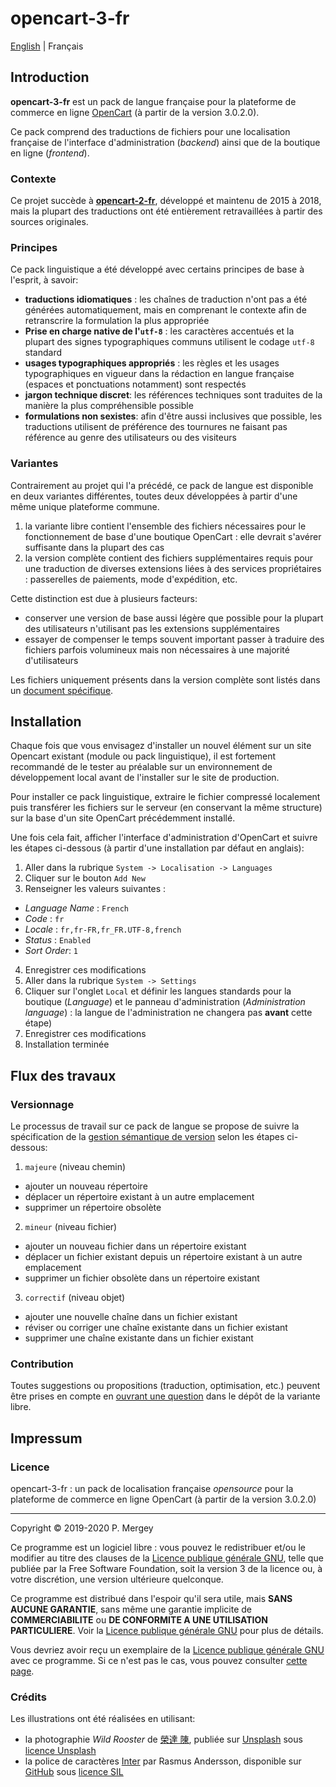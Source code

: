 # opencart-3-fr

[English](README.md) | Français

## Introduction

**opencart-3-fr** est un pack de langue française pour la plateforme de commerce en ligne [OpenCart](http://www.opencart.com/) (à partir de la version 3.0.2.0).

Ce pack comprend des traductions de fichiers pour une localisation française de l'interface d'administration (_backend_) ainsi que de la boutique en ligne (_frontend_).

### Contexte

Ce projet succède à [**opencart-2-fr**](https://github.com/gizmecano/opencart-2-fr/), développé et maintenu de 2015 à 2018, mais la plupart des traductions ont été entièrement retravaillées à partir des sources originales.

### Principes

Ce pack linguistique a été développé avec certains principes de base à l'esprit, à savoir:

- **traductions idiomatiques** : les chaînes de traduction n'ont pas a été générées automatiquement, mais en comprenant le contexte afin de retranscrire la formulation la plus appropriée
- **Prise en charge native de l'`utf-8`** : les caractères accentués et la plupart des signes typographiques communs utilisent le codage `utf-8` standard
- **usages typographiques appropriés** : les règles et les usages typographiques en vigueur dans la rédaction en langue française (espaces et ponctuations notamment) sont respectés
- **jargon technique discret**: les références techniques sont traduites de la manière la plus compréhensible possible
- **formulations non sexistes**: afin d'être aussi inclusives que possible, les traductions utilisent de préférence des tournures ne faisant pas référence au genre des utilisateurs ou des visiteurs

### Variantes

Contrairement au projet qui l'a précédé, ce pack de langue est disponible en deux variantes différentes, toutes deux développées à partir d'une même unique plateforme commune.

  1. la variante libre contient l'ensemble des fichiers nécessaires pour le fonctionnement de base d'une boutique OpenCart : elle devrait s'avérer suffisante dans la plupart des cas
  2. la version complète contient des fichiers supplémentaires requis pour une traduction de diverses extensions liées à des services propriétaires : passerelles de paiements, mode d'expédition, etc.

Cette distinction est due à plusieurs facteurs:

  - conserver une version de base aussi légère que possible pour la plupart des utilisateurs n'utilisant pas les extensions supplémentaires
  - essayer de compenser le temps souvent important passer à traduire des fichiers parfois volumineux mais non nécessaires à une majorité d'utilisateurs

Les fichiers uniquement présents dans la version complète sont listés dans un [document spécifique](cleavage.csv).

## Installation

Chaque fois que vous envisagez d'installer un nouvel élément sur un site Opencart existant (module ou pack linguistique), il est fortement recommandé de le tester au préalable sur un environnement de développement local avant de l'installer sur le site de production.

Pour installer ce pack linguistique, extraire le fichier compressé localement puis transférer les fichiers sur le serveur (en conservant la même structure) sur la base d'un site OpenCart précédemment installé.

Une fois cela fait, afficher l'interface d'administration d'OpenCart et suivre les étapes ci-dessous (à partir d'une installation par défaut en anglais):

1. Aller dans la rubrique `System -> Localisation -> Languages`
2. Cliquer sur le bouton `Add New`
3. Renseigner les valeurs suivantes :
  - _Language Name_ : `French`
  - _Code_ : `fr`
  - _Locale_ : `fr,fr-FR,fr_FR.UTF-8,french`
  - _Status_ : `Enabled`
  - _Sort Order_: `1`
4. Enregistrer ces modifications
5. Aller dans la rubrique `System -> Settings`
6. Cliquer sur l'onglet `Local` et définir les langues standards pour la boutique (_Language_) et le panneau d'administration (_Administration language_) : la langue de l'administration ne changera pas **avant** cette étape)
7. Enregistrer ces modifications
8. Installation terminée

## Flux des travaux

### Versionnage

Le processus de travail sur ce pack de langue se propose de suivre la spécification de la [gestion sémantique de version](https://semver.org/lang/fr/) selon les étapes ci-dessous:

1. `majeure` (niveau chemin)
  - ajouter un nouveau répertoire
  - déplacer un répertoire existant à un autre emplacement
  - supprimer un répertoire obsolète
2. `mineur` (niveau fichier)
  - ajouter un nouveau fichier dans un répertoire existant
  - déplacer un fichier existant depuis un répertoire existant à un autre emplacement
  - supprimer un fichier obsolète dans un répertoire existant
3. `correctif` (niveau objet)
  - ajouter une nouvelle chaîne dans un fichier existant
  - réviser ou corriger une chaîne existante dans un fichier existant
  - supprimer une chaîne existante dans un fichier existant

### Contribution

Toutes suggestions ou propositions (traduction, optimisation, etc.) peuvent être prises en compte en [ouvrant une question](https://github.com/gizmecano/opencart-3-fr/issues) dans le dépôt de la variante libre.

## Impressum

### Licence

opencart-3-fr : un pack de localisation française _opensource_ pour la plateforme de commerce en ligne OpenCart (à partir de la version 3.0.2.0)

--------------------------------------------------------------------------------

Copyright © 2019-2020 P. Mergey

Ce programme est un logiciel libre : vous pouvez le redistribuer et/ou le modifier au titre des clauses de la [Licence publique générale GNU](LICENSE.md), telle que publiée par la Free Software Foundation, soit la version 3 de la licence ou, à votre discrétion, une version ultérieure quelconque.

Ce programme est distribué dans l'espoir qu'il sera utile, mais **SANS AUCUNE GARANTIE**, sans même une garantie implicite de **COMMERCIABILITE** ou **DE CONFORMITE A UNE UTILISATION PARTICULIERE**. Voir la [Licence publique générale GNU](LICENSE.md) pour plus de détails.

Vous devriez avoir reçu un exemplaire de la [Licence publique générale GNU](LICENSE.md) avec ce programme. Si ce n'est pas le cas, vous pouvez consulter [cette page](https://www.gnu.org/licenses/gpl-3.0.fr.html).

### Crédits

Les illustrations ont été réalisées en utilisant:
  - la photographie _Wild Rooster_ de [榮達 陳](https://unsplash.com/@dareen0987), publiée sur [Unsplash](https://unsplash.com/photos/iHzpnUYS3Zc) sous [licence Unsplash](https://unsplash.com/license)
  - la police de caractères [Inter](https://rsms.me/inter/) par Rasmus Andersson, disponible sur [GitHub](https://github.com/rsms/inter) sous [licence SIL](http://scripts.sil.org/OFL)
